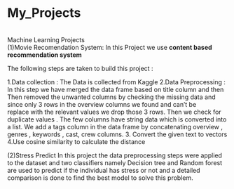 # My_Projects
<br>
Machine Learning Projects

<br>
(1)Movie Recomendation System:
In this  Project we use <b>content based recommendation system</b>

The following steps are taken to build this project :

1.Data collection : The Data is collected from Kaggle 
2.Data Preprocessing :  	
  	In this step we have merged the data frame based on title column and then 
	  Then removed the unwanted columns by checking the missing data and since only 3 rows in the overview columns we found and can’t be        
	  replace with the relevant values we drop those 3 rows. 
    Then we check for duplicate values .
	  The few columns have string data which is converted into a list.
	  We add a tags column in the data frame by concatenating  overview , genres , keywords , cast, crew 	columns.
3. Convert the given text to vectors 
4.Use cosine similarity to calculate the distance
<br>

(2)Stress Predict 
In this project the data preprocessing steps were applied to the dataset and two classifiers namely Decision tree and Random forest are used to predict if the individual has stress or not and a detailed comparison is done to find the best model to solve this problem.
